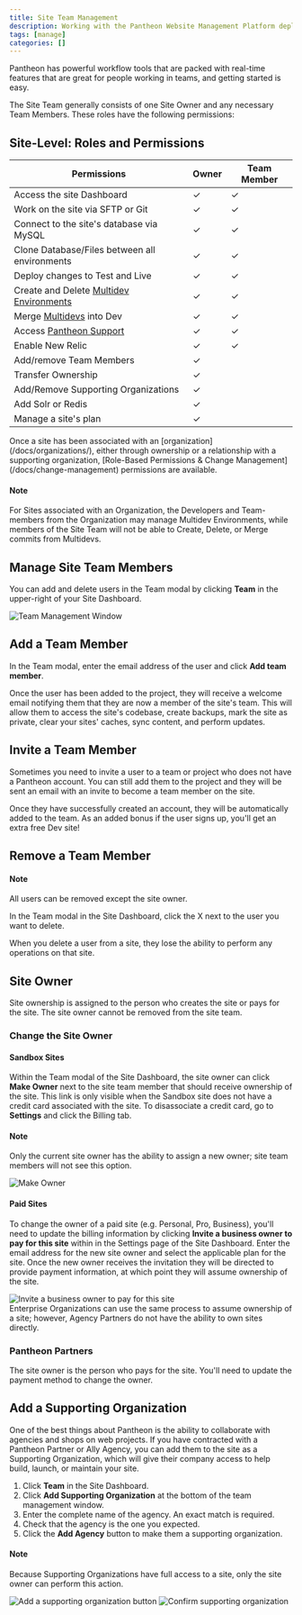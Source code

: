 ```yaml
---
title: Site Team Management
description: Working with the Pantheon Website Management Platform deployment tools in a team driven environment.
tags: [manage]
categories: []
---
```

Pantheon has powerful workflow tools that are packed with real-time features that are great for people working in teams, and getting started is easy.

The Site Team generally consists of one Site Owner and any necessary Team Members. These roles have the following permissions:
## Site-Level: Roles and Permissions

<table class="table  table-bordered table-responsive">
    <thead>
      <tr>
        <th>Permissions</th>
        <th>Owner </th>
        <th>Team Member </th>
       </tr>
    </thead>
    <tbody>
      <tr>
        <td>Access the site Dashboard</td>
        <td>✓</td>
        <td>✓</td>
      </tr>
      <tr>
        <td>Work on the site via SFTP or Git</td>
        <td>✓</td>
        <td>✓</td>
      </tr>
      <tr>
        <td>Connect to the site's database via MySQL</td>
        <td>✓</td>
        <td>✓</td>
      </tr>
      <tr>
        <td>Clone Database/Files between all environments </td>
        <td>✓</td>
        <td>✓</td>
      </tr>
      <tr>
        <td>Deploy changes to Test and Live</td>
        <td>✓</td>
        <td>✓</td>
      </tr>
      <tr>
          <td>Create and Delete <a href="/docs/multidev/">Multidev Environments</a> <a rel="popover" data-proofer-ignore data-toggle="tooltip" data-html="true" data-title="Business" data-content="Available on Business and Elite sites"><em class="fa fa-info-circle"></em></a></td>
        <td>✓</td>
        <td>✓</td>
      </tr>
      <tr>
          <td>Merge <a href="/docs/multidev/">Multidevs</a> into Dev <a rel="popover" data-proofer-ignore data-toggle="tooltip" data-html="true" data-title="Business" data-content="Available on Business and Elite sites"><em class="fa fa-info-circle"></em></a></td>
        <td>✓</td>
        <td>✓</td>
      </tr>
      <tr>
         <td>Access <a href="/docs/getting-support/">Pantheon Support</a></td>
        <td>✓</td>
        <td>✓</td>
      </tr>
      <tr>
        <td>Enable New Relic</td>
        <td>✓</td>
        <td>✓</td>
      </tr>
      <tr>
        <td>Add/remove Team Members</td>
        <td>✓</td>
        <td> </td>
      </tr>
      <tr>
        <td>Transfer Ownership</td>
        <td>✓</td>
        <td> </td>
      </tr>
      <tr>
        <td>Add/Remove Supporting Organizations</td>
        <td>✓</td>
        <td></td>
      </tr>
      <tr>
        <td>Add Solr or Redis</td>
        <td>✓</td>
        <td></td>
      </tr>
      <tr>
        <td>Manage a site's plan</td>
        <td>✓</td>
        <td></td>
      </tr>
    </tbody>
  </table>
Once a site has been associated with an [organization](/docs/organizations/), either through ownership or a relationship with a supporting organization, [Role-Based Permissions & Change Management](/docs/change-management) permissions are available.
<div class="alert alert-info" role="alert">
<h4 class="info">Note</h4><p>For Sites associated with an Organization, the Developers and Team-members from the Organization may manage Multidev Environments, while members of the Site Team will not be able to Create, Delete, or Merge commits from Multidevs.</p>
</div>

## Manage Site Team Members
You can add and delete users in the Team modal by clicking **Team** in the upper-right of your Site Dashboard.

![Team Management Window](/source/docs/assets/images/dashboard/team-modal.png)
## Add a Team Member

In the Team modal, enter the email address of the user and click **Add team member**.

Once the user has been added to the project, they will receive a welcome email notifying them that they are now a member of the site's team. This will allow them to access the site's codebase, create backups, mark the site as private, clear your sites' caches, sync content, and perform updates.

## Invite a Team Member

Sometimes you need to invite a user to a team or project who does not have a Pantheon account. You can still add them to the project and they will be sent an email with an invite to become a team member on the site.

Once they have successfully created an account, they will be automatically added to the team. As an added bonus if the user signs up, you'll get an extra free Dev site!

## Remove a Team Member

<div class="alert alert-info" role="alert">
<h4 class="info">Note</h4><p>All users can be removed except the site owner.</p>
</div>

In the Team modal in the Site Dashboard, click the X next to the user you want to delete.

When you delete a user from a site, they lose the ability to perform any operations on that site.

## Site Owner
Site ownership is assigned to the person who creates the site or pays for the site. The site owner cannot be removed from the site team.

### Change the Site Owner

#### Sandbox Sites
Within the Team modal of the Site Dashboard, the site owner can click **Make Owner** next to the site team member that should receive ownership of the site. This link is only visible when the Sandbox site does not have a credit card associated with the site. To disassociate a credit card, go to **Settings** and click the Billing tab.

<div class="alert alert-info" role="alert">
<h4 class="info">Note</h4><p>Only the current site owner has the ability to assign a new owner; site team members will not see this option.</p>
</div>

![Make Owner](/source/docs/assets/images/dashboard/sandbox-make-owner.png)

#### Paid Sites
To change the owner of a paid site (e.g. Personal, Pro, Business), you'll need to update the billing information by clicking **Invite a business owner to pay for this site** within in the Settings page of the Site Dashboard. Enter the email address for the new site owner and select the applicable plan for the site. Once the new owner receives the invitation they will be directed to provide payment information, at which point they will assume ownership of the site.

![Invite a business owner to pay for this site](/source/docs/assets/images/dashboard/payment-form-invite.png)<br />
Enterprise Organizations can use the same process to assume ownership of a site;  however, Agency Partners do not have the ability to own sites directly.

### Pantheon Partners
The site owner is the person who pays for the site. You'll need to update the payment method to change the owner.

## Add a Supporting Organization

One of the best things about Pantheon is the ability to collaborate with agencies and shops on web projects. If you have contracted with a Pantheon Partner or Ally Agency, you can add them to the site as a Supporting Organization, which will give their company access to help build, launch, or maintain your site.

1. Click **Team** in the Site Dashboard.
2. Click **Add Supporting Organization** at the bottom of the team management window.
3. Enter the complete name of the agency. An exact match is required.
4. Check that the agency is the one you expected.
5. Click the **Add Agency** button to make them a supporting organization.

<div class="alert alert-info" role="alert">
<h4 class="info">Note</h4><p>Because Supporting Organizations have full access to a site, only the site owner can perform this action.</p>
</div>

 ![Add a supporting organization button](/source/docs/assets/images/dashboard/multi_org1.png)
 ![Confirm supporting organization](/source/docs/assets/images/dashboard/multi_org2.png)
